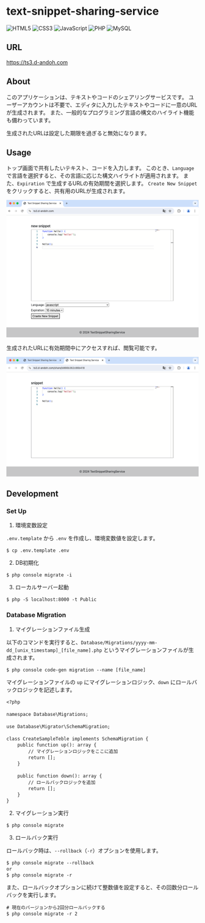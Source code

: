 # text-snippet-sharing-service

![HTML5](https://img.shields.io/badge/HTML5-E34F26?logo=html5&logoColor=white)
![CSS3](https://img.shields.io/badge/CSS3-1572B6?logo=css3&logoColor=white)
![JavaScript](https://img.shields.io/badge/JavaScript-F7DF1E?logo=javascript&logoColor=black)
![PHP](https://img.shields.io/badge/PHP-777BB4?logo=php&logoColor=white)
![MySQL](https://img.shields.io/badge/MySQL-4479A1?logo=mysql&logoColor=white)

## URL

https://ts3.d-andoh.com

## About

このアプリケーションは、テキストやコードのシェアリングサービスです。
ユーザーアカウントは不要で、エディタに入力したテキストやコードに一意のURLが生成されます。
また、一般的なプログラミング言語の構文のハイライト機能も備わっています。

生成されたURLは設定した期限を過ぎると無効になります。

## Usage

トップ画面で共有したいテキスト、コードを入力します。
このとき、`Language` で言語を選択すると、その言語に応じた構文ハイライトが適用されます。
また、`Expiration` で生成するURLの有効期間を選択します。
`Create New Snippet` をクリックすると、共有用のURLが生成されます。

![top](./Docs/top.png)

生成されたURLに有効期間中にアクセスすれば、閲覧可能です。

![share](./Docs/share.png)

## Development

### Set Up

1. 環境変数設定

`.env.template` から `.env` を作成し、環境変数値を設定します。

```
$ cp .env.template .env
```

2. DB初期化

```
$ php console migrate -i
```

3. ローカルサーバー起動

```
$ php -S localhost:8000 -t Public
```

### Database Migration

1. マイグレーションファイル生成

以下のコマンドを実行すると、`Database/Migrations/yyyy-mm-dd_[unix_timestamp]_[file_name].php` というマイグレーションファイルが生成されます。

```
$ php console code-gen migration --name [file_name]
```

マイグレーションファイルの `up` にマイグレーションロジック、`down` にロールバックロジックを記述します。

```php: Database/Migrations/yyyy-mm-dd_[unix_timestamp]_[file_name].php
<?php

namespace Database\Migrations;

use Database\Migrator\SchemaMigration;

class CreateSampleTeble implements SchemaMigration {
    public function up(): array {
        // マイグレーションロジックをここに追加
        return [];
    }

    public function down(): array {
        // ロールバックロジックを追加
        return [];
    }
}
```

2. マイグレーション実行

```
$ php console migrate
```

3. ロールバック実行

ロールバック時は、`--rollback`（`-r`）オプションを使用します。

```
$ php console migrate --rollback
or
$ php console migrate -r
```

また、ロールバックオプションに続けて整数値を設定すると、その回数分ロールバックを実行します。

```
# 現在のバージョンから2回分ロールバックする
$ php console migrate -r 2
```
